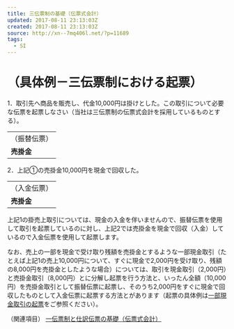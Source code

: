 ```yaml
---
title: 三伝票制の基礎（伝票式会計）
updated: 2017-08-11 23:13:03Z
created: 2017-08-11 23:13:03Z
source: http://xn--7mq406l.net/?p=11689
tags:
  - SI
---
```


# （具体例－三伝票制における起票）

1．取引先へ商品を販売し、代金10,000円は掛けとした。この取引について必要な伝票を起票しなさい（当社は三伝票制の伝票式会計を採用しているものとする）。

|     |
| --- |
| （振替伝票） |
| **売掛金** | **10,000** | **売上** | **1,000** |

2．上記①の売掛金10,000円を現金で回収した。

|     |
| --- |
| （入金伝票） |
| **売掛金** | **10,000** |

上記1の掛売上取引については、現金の入金を伴いませんので、振替伝票を使用して取引を起票しているのに対し、上記2では売掛金を現金で回収（入金）しているので入金伝票を使用して起票します。

なお、売上の一部を現金で受け取り残額を売掛金とするような一部現金取引（たとえば上記1の売上10,000円について、すぐに現金で2,000円を受け取り、残額の8,000円を売掛金としたような場合）については、取引を現金取引（2,000円）と売掛金取引（8,000円）とに分解し起票を行う方法と、いったん全額（10,000円）を売掛金取引として振替伝票に起票し、そのうち2,000円をすぐに現金で回収したものとして入金伝票に起票する方法とがあります（起票の具体例は[一部現金取引の起票](http://xn--7mq406l.net/?p=11709)をご参照ください）。

（関連項目）
[一伝票制と仕訳伝票の基礎（伝票式会計）](http://xn--7mq406l.net/?p=11672)
